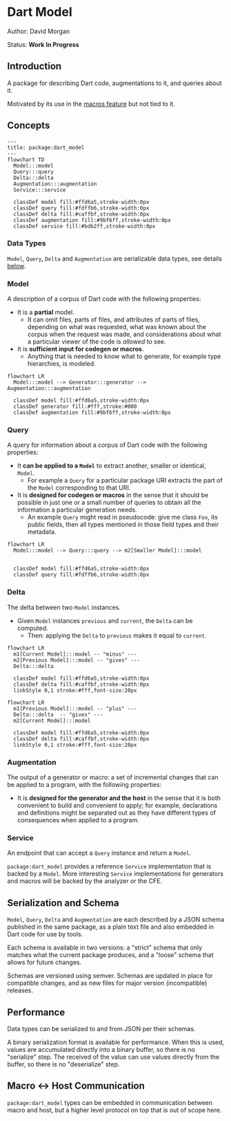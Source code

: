 # Dart Model

Author: David Morgan

Status: **Work In Progress**

## Introduction

A package for describing Dart code, augmentations to it, and queries about it.

Motivated by its use in the
[macros feature](https://github.com/dart-lang/language/blob/main/working/macros/feature-specification.md)
but not tied to it.

## Concepts

```mermaid
---
title: package:dart_model
---
flowchart TD
  Model:::model
  Query:::query
  Delta:::delta
  Augmentation:::augmentation
  Service:::service

  classDef model fill:#ffd6a5,stroke-width:0px
  classDef query fill:#fdffb6,stroke-width:0px
  classDef delta fill:#caffbf,stroke-width:0px
  classDef augmentation fill:#9bf6ff,stroke-width:0px
  classDef service fill:#bdb2ff,stroke-width:0px
```

### Data Types

`Model`, `Query`, `Delta` and `Augmentation` are serializable data types, see details [below](#serialization-and-schema).

### Model

A description of a corpus of Dart code with the following properties:

- It is a **partial** model.
  - It can omit files, parts of files, and attributes of parts of files, depending on what was requested, what was known about the corpus when the request was made, and considerations about what a particular viewer of the code is _allowed_ to see.
- It is **sufficient input for codegen or macros**.
  - Anything that is needed to know what to generate, for example type hierarchies, is modeled.

```mermaid
flowchart LR
  Model:::model --> Generator:::generator --> Augmentation:::augmentation

  classDef model fill:#ffd6a5,stroke-width:0px
  classDef generator fill:#fff,stroke:#000
  classDef augmentation fill:#9bf6ff,stroke-width:0px
  ```

### Query

A query for information about a corpus of Dart code with the following properties:

- It **can be applied to a `Model`** to extract another, smaller or identical, `Model`.
  - For example a `Query` for a particular package URI extracts the part of the `Model` corresponding to that URI.
- It is **designed for codegen or macros** in the sense that it should be possible in just one or a small number of queries to obtain all the information a particular generation needs.
  - An example `Query` might read in pseudocode: give me class `Foo`, its public fields, then all types mentioned in those field types and their metadata.

```mermaid
flowchart LR
  Model:::model --> Query:::query --> m2[Smaller Model]:::model


  classDef model fill:#ffd6a5,stroke-width:0px
  classDef query fill:#fdffb6,stroke-width:0px
```

### Delta

The delta between two `Model` instances.

- Given `Model` instances `previous` and `current`, the `Delta` can be computed.
  - Then: applying the `Delta` to `previous` makes it equal to `current`.

```mermaid
flowchart LR
  m1[Current Model]:::model -- "minus" ---
  m2[Previous Model]:::model -- "gives" ---
  Delta:::delta

  classDef model fill:#ffd6a5,stroke-width:0px
  classDef delta fill:#caffbf,stroke-width:0px
  linkStyle 0,1 stroke:#fff,font-size:20px
```
```mermaid
flowchart LR
  m1[Previous Model]:::model -- "plus" ---
  Delta:::delta  -- "gives" ---
  m2[Current Model]:::model

  classDef model fill:#ffd6a5,stroke-width:0px
  classDef delta fill:#caffbf,stroke-width:0px
  linkStyle 0,1 stroke:#fff,font-size:20px
```

### Augmentation

The output of a generator or macro: a set of incremental changes that can be applied to a program, with the following properties:

- It is **designed for the generator and the host** in the sense that it is both convenient to build and convenient to apply; for example, declarations and definitions might be separated out as they have different types of consequences when applied to a program.

### Service

An endpoint that can accept a `Query` instance and return a `Model`.

`package:dart_model` provides a reference `Service` implementation that is backed by a `Model`. More interesting `Service` implementations for generators and macros will be backed by the analyzer or the CFE.

## Serialization and Schema

`Model`, `Query`, `Delta` and `Augmentation` are each described by a JSON schema published in the same package, as a plain text file and also embedded in Dart code for use by tools.

Each schema is available in two versions: a "strict" schema that only matches what the current package produces, and a "loose" schema that allows for future changes.

Schemas are versioned using semver. Schemas are updated in place for compatible changes, and as new files for major version (incompatible) releases.

## Performance

Data types can be serialized to and from JSON per their schemas.

A binary serialization format is available for performance. When this is used, values are accumulated directly into a binary buffer, so there is no "serialize" step. The received of the value can use values directly from the buffer, so there is no "deserialize" step.

## Macro <-> Host Communication

`package:dart_model` types can be embedded in communication between macro and host, but a higher level protocol on top that is out of scope here.
